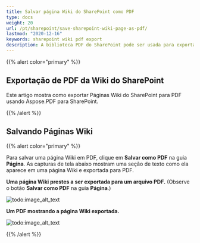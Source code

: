 ```yaml
---
title: Salvar página Wiki do SharePoint como PDF
type: docs
weight: 20
url: /pt/sharepoint/save-sharepoint-wiki-page-as-pdf/
lastmod: "2020-12-16"
keywords: sharepoint wiki pdf export
description: A biblioteca PDF do SharePoint pode ser usada para exportar páginas Wiki do SharePoint para PDF.
---
```


{{% alert color="primary" %}}

## Exportação de PDF da Wiki do SharePoint

Este artigo mostra como exportar Páginas Wiki do SharePoint para PDF usando Aspose.PDF para SharePoint.

{{% /alert %}}
## **Salvando Páginas Wiki**

{{% alert color="primary" %}}

Para salvar uma página Wiki em PDF, clique em **Salvar como PDF** na guia **Página**. As capturas de tela abaixo mostram uma seção de texto como ela aparece em uma página Wiki e exportada para PDF.

**Uma página Wiki prestes a ser exportada para um arquivo PDF.** (Observe o botão **Salvar como PDF** na guia **Página**.)

![todo:image_alt_text](save-sharepoint-wiki-page-as-pdf_1.png)

**Um PDF mostrando a página Wiki exportada.**

![todo:image_alt_text](save-sharepoint-wiki-page-as-pdf_2.png)

{{% /alert %}}